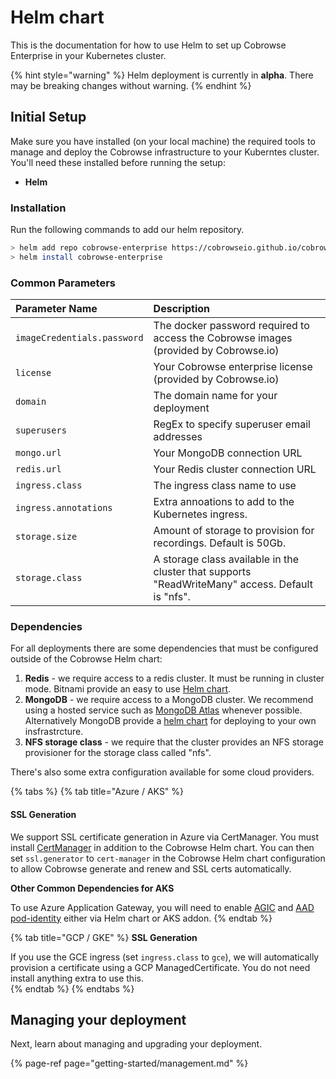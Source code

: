 # Helm chart

This is the documentation for how to use Helm to set up Cobrowse Enterprise in your Kubernetes cluster.

{% hint style="warning" %}
Helm deployment is currently in **alpha**. There may be breaking changes without warning.
{% endhint %}

## Initial Setup

Make sure you have installed \(on your local machine\) the required tools to manage and deploy the Cobrowse infrastructure to your Kuberntes cluster. You'll need these installed before running the setup:

* **Helm**

### Installation

Run the following commands to add our helm repository.

```bash
> helm add repo cobrowse-enterprise https://cobrowseio.github.io/cobrowse-enterprise-helm/packages
> helm install cobrowse-enterprise
```

### Common Parameters

| Parameter Name | Description |
| :--- | :--- |
| `imageCredentials.password` | The docker password required to access the Cobrowse images \(provided by Cobrowse.io\) |
| `license` | Your Cobrowse enterprise license \(provided by Cobrowse.io\) |
| `domain` | The domain name for your deployment |
| `superusers` | RegEx to specify superuser email addresses |
| `mongo.url` | Your MongoDB connection URL |
| `redis.url` | Your Redis cluster connection URL  |
| `ingress.class` | The ingress class name to use |
| `ingress.annotations` | Extra annoations to add to the Kubernetes ingress. |
| `storage.size` | Amount of storage to provision for recordings. Default is 50Gb. |
| `storage.class` | A storage class available in the cluster that supports "ReadWriteMany" access. Default is "nfs". |

### Dependencies

For all deployments there are some dependencies that must be configured outside of the Cobrowse Helm chart:

1. **Redis** - we require access to a redis cluster. It must be running in cluster mode. Bitnami provide an easy to use [Helm chart](https://github.com/bitnami/charts/tree/master/bitnami/redis-cluster).
2. **MongoDB** - we require access to a MongoDB cluster. We recommend using a hosted service such as [MongoDB Atlas](https://docs.atlas.mongodb.com/getting-started/) whenever possible. Alternatively MongoDB provide a [helm chart](https://www.mongodb.com/blog/post/introducing-the-mongodb-enterprise-operator-for-kubernetes) for deploying to your own insfrastrcture.
3. **NFS storage class** - we require that the cluster provides an NFS storage provisioner for the storage class called "nfs".

There's also some extra configuration available for some cloud providers.

{% tabs %}
{% tab title="Azure / AKS" %}
#### **SSL Generation**

We support SSL certificate generation in Azure via CertManager. You must install [CertManager](https://cert-manager.io/docs/installation/kubernetes/) in addition to the Cobrowse Helm chart. You can then set `ssl.generator` to `cert-manager` in the Cobrowse Helm chart configuration to allow Cobrowse generate and renew and SSL certs automatically.

**Other Common Dependencies for AKS**

To use Azure Application Gateway, you will need to enable [AGIC](https://docs.microsoft.com/en-us/azure/application-gateway/ingress-controller-overview) and [AAD pod-identity](https://docs.microsoft.com/en-us/azure/aks/use-azure-ad-pod-identity) either via Helm chart or AKS addon.
{% endtab %}

{% tab title="GCP / GKE" %}
**SSL Generation**

If you use the GCE ingress \(set `ingress.class` to `gce`\), we will automatically provision a certificate using a GCP ManagedCertificate. You do not need install anything extra to use this.  
{% endtab %}
{% endtabs %}

## Managing your deployment

Next, learn about managing and upgrading your deployment.

{% page-ref page="getting-started/management.md" %}

